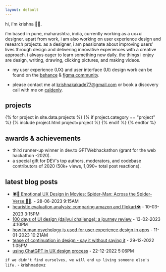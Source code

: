 ```yaml
---
layout: default
---
```

hi, i'm krishna 👋🏻.

i'm based in pune, maharashtra, india, currently working as a ux+ui designer. apart from work, i am also working on user experience design and research projects. as a designer, i am passionate about improving users' lives through design and delivering innovative experiences with a creative approach. i always eager to learn something new daily.
the things i enjoy are design, writing, drawing, clicking pictures, and making videos.

* my user experience (UX) and user interface (UI) design work can be found on the [behance](https://www.behance.net/krishnakakade) & [figma community](https://www.figma.com/@krishnadevz).

<!--* My design work can be found on  [Behance](https://www.behance.net/krishnakakade) & on  [Figma Community](https://www.figma.com/@krishnadevz).
* i am Available for fulltime **UI/UX Design**, **Writing**  related opportunities. 
-->

* please contact me at <krishnakakade77@gmail.com> or book a discovery call with me on [caldenly](https://calendly.com/krishnakakade/15min?back=1&month=2023-04).

## projects

{% for project in site.data.projects %}
{% if project.category == "project" %}
{% include project.html project=project %}
{% endif %}
{% endfor %}


## awards & achievements 

* third runner-up winner in dev.to GFTWebhackathon (grant for the web hackathon -2020). 
* a special gift for DEV's top authors, moderators, and codebase contributors of 2020 (50k+ views, 1,090+ total post reactions).

## latest blog posts

* [🕷️🎥 Emotional UX Design in Movies: Spider-Man: Across the Spider-Verse 🌟💔](https://krishnakakade.medium.com/%EF%B8%8F-emotional-ux-design-in-movies-spider-man-across-the-spider-verse-2a6f1a9e1af0). - 28-06-2023 9:15AM
* [heuristic evaluation analysis: comparing amazon and flipkart👁️](https://krishnakakade.medium.com/heuristic-evaluation-analysis-comparing-amazon-and-flipkart-2fa9c0fef87f) - 10-03-2023 3:15PM
* [100 days of UI design (dailyui challenge): a journey review](https://krishnakakade.medium.com/100-days-of-ui-design-dailyui-challenge-a-journey-review-a29f22cb525c) - 13-02-2023 4:10PM
*  [how human psychology is used for user experience design in apps](https://dev.to/krishnakakade/how-human-psychology-is-used-for-user-experience-design-in-apps-2odc) - 11-01-2023 10:21AM
* [tease of continuation in design - say it without saying it](https://dev.to/krishnakakade/tease-of-continuation-in-design-say-it-without-saying-it-59am) - 29-12-2022 1:05PM
* [using ChatGPT in UX design process](https://dev.to/krishnakakade/using-chat-gpt-in-ux-design-process-4doo) - 22-12-2022 5:06PM

`if we didn't find ourselves, we will end up living someone else's life.` - krishnadevz

<!-- <center> ![Mrrobot](https://media.giphy.com/media/ZKQpx4TYrxTtS/giphy.gif) </center>
 -->
